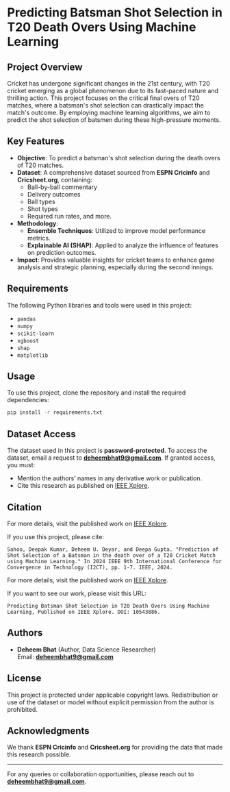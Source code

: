 # Predicting Batsman Shot Selection in T20 Death Overs Using Machine Learning

## Project Overview
Cricket has undergone significant changes in the 21st century, with T20 cricket emerging as a global phenomenon due to its fast-paced nature and thrilling action. This project focuses on the critical final overs of T20 matches, where a batsman's shot selection can drastically impact the match's outcome. By employing machine learning algorithms, we aim to predict the shot selection of batsmen during these high-pressure moments.

## Key Features
- **Objective**: To predict a batsman's shot selection during the death overs of T20 matches.
- **Dataset**: A comprehensive dataset sourced from **ESPN Cricinfo** and **Cricsheet.org**, containing:
  - Ball-by-ball commentary
  - Delivery outcomes
  - Ball types
  - Shot types
  - Required run rates, and more.
- **Methodology**:
  - **Ensemble Techniques**: Utilized to improve model performance metrics.
  - **Explainable AI (SHAP)**: Applied to analyze the influence of features on prediction outcomes.
- **Impact**: Provides valuable insights for cricket teams to enhance game analysis and strategic planning, especially during the second innings.

## Requirements
The following Python libraries and tools were used in this project:
- `pandas`
- `numpy`
- `scikit-learn`
- `xgboost`
- `shap`
- `matplotlib`

## Usage
To use this project, clone the repository and install the required dependencies:
```bash
pip install -r requirements.txt
```

## Dataset Access
The dataset used in this project is **password-protected**. To access the dataset, email a request to **deheembhat9@gmail.com**. If granted access, you must:
- Mention the authors’ names in any derivative work or publication.
- Cite this research as published on [IEEE Xplore](https://ieeexplore.ieee.org/document/10543886).

## Citation
For more details, visit the published work on [IEEE Xplore](https://ieeexplore.ieee.org/document/10543886).

If you use this project, please cite:
```plaintext
Sahoo, Deepak Kumar, Deheem U. Deyar, and Deepa Gupta. "Prediction of Shot Selection of a Batsman in the death over of a T20 Cricket Match using Machine Learning." In 2024 IEEE 9th International Conference for Convergence in Technology (I2CT), pp. 1-7. IEEE, 2024.
```

For more details, visit the published work on [IEEE Xplore](https://ieeexplore.ieee.org/document/10543886).

If you want to see our work, please visit this URL:
```plaintext
Predicting Batsman Shot Selection in T20 Death Overs Using Machine Learning, Published on IEEE Xplore. DOI: 10543886.
```

## Authors
- **Deheem Bhat** (Author, Data Science Researcher)  
Email: **deheembhat9@gmail.com**

## License
This project is protected under applicable copyright laws. Redistribution or use of the dataset or model without explicit permission from the author is prohibited.

## Acknowledgments
We thank **ESPN Cricinfo** and **Cricsheet.org** for providing the data that made this research possible.

---
For any queries or collaboration opportunities, please reach out to **deheembhat9@gmail.com**.

